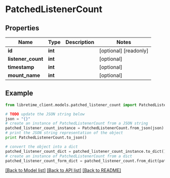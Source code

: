 # PatchedListenerCount


## Properties

Name | Type | Description | Notes
------------ | ------------- | ------------- | -------------
**id** | **int** |  | [optional] [readonly] 
**listener_count** | **int** |  | [optional] 
**timestamp** | **int** |  | [optional] 
**mount_name** | **int** |  | [optional] 

## Example

```python
from libretime_client.models.patched_listener_count import PatchedListenerCount

# TODO update the JSON string below
json = "{}"
# create an instance of PatchedListenerCount from a JSON string
patched_listener_count_instance = PatchedListenerCount.from_json(json)
# print the JSON string representation of the object
print PatchedListenerCount.to_json()

# convert the object into a dict
patched_listener_count_dict = patched_listener_count_instance.to_dict()
# create an instance of PatchedListenerCount from a dict
patched_listener_count_form_dict = patched_listener_count.from_dict(patched_listener_count_dict)
```
[[Back to Model list]](../README.md#documentation-for-models) [[Back to API list]](../README.md#documentation-for-api-endpoints) [[Back to README]](../README.md)


